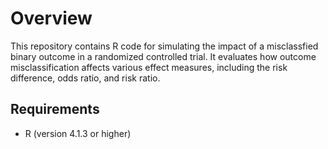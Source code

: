 # Overview 
This repository contains R code for simulating the impact of a misclassfied binary outcome in a randomized controlled trial. It evaluates how outcome misclassification affects various effect measures, including the risk difference, odds ratio, and risk ratio.

## Requirements
- R (version 4.1.3 or higher)
